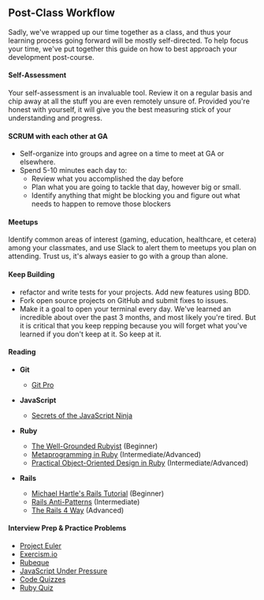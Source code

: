 ## Post-Class Workflow

Sadly, we've wrapped up our time together as a class, and thus your learning process going forward will be mostly self-directed. To help focus your time, we've put together this guide on how to best approach your development post-course.

#### Self-Assessment

Your self-assessment is an invaluable tool. Review it on a regular basis and chip away at all the stuff you are even remotely unsure of. Provided you're honest with yourself, it will give you the best measuring stick of your understanding and progress.

#### SCRUM with each other at GA

* Self-organize into groups and agree on a time to meet at GA or elsewhere.
* Spend 5-10 minutes each day to:
  * Review what you accomplished the day before
  * Plan what you are going to tackle that day, however big or small.
  * Identify anything that might be blocking you and figure out what needs to happen to remove those blockers

#### Meetups

Identify common areas of interest (gaming, education, healthcare, et cetera) among your classmates, and use Slack to alert them to meetups you plan on attending. Trust us, it's always easier to go with a group than alone.

#### Keep Building

* refactor and write tests for your projects. Add new features using BDD.
* Fork open source projects on GitHub and submit fixes to issues.
* Make it a goal to open your terminal every day. We've learned an incredible about over the past 3 months, and most likely you're tired. But it is critical that you keep repping because you will forget what you've learned if you don't keep at it. So keep at it.

#### Reading

* __Git__
  * [Git Pro](http://www.amazon.com/Pro-Git-Scott-Chacon/dp/1430218339/ref=sr_1_2?s=books&ie=UTF8&qid=1414681405&sr=1-2&keywords=git+pro)
* __JavaScript__
  * [Secrets of the JavaScript Ninja](http://www.amazon.com/Secrets-JavaScript-Ninja-John-Resig/dp/193398869X#)
* __Ruby__
  * [The Well-Grounded Rubyist](http://www.amazon.com/Well-Grounded-Rubyist-David-Black/dp/1617291692/ref=sr_1_12?ie=UTF8&qid=1426017186&sr=8-12&keywords=ruby) (Beginner)
  * [Metaprogramming in Ruby](https://s3.amazonaws.com/uploads.hipchat.com/39979/361571/5xOC1MAlzVFzVSK/Metaprogramming%20Ruby.pdf) (Intermediate/Advanced)
  * [Practical Object-Oriented Design in Ruby](http://www.amazon.com/Practical-Object-Oriented-Design-Ruby-Addison-Wesley/dp/0321721330/ref=sr_1_1?s=books&ie=UTF8&qid=1414681330&sr=1-1&keywords=practical+object-oriented+design+in+ruby) (Intermediate/Advanced)

* __Rails__
  * [Michael Hartle's Rails Tutorial](https://www.railstutorial.org/) (Beginner)
  * [Rails Anti-Patterns](http://www.amazon.com/Rails-AntiPatterns-Refactoring-Addison-Wesley-Professional/dp/0321604814) (Intermediate)
  * [The Rails 4 Way](http://www.amazon.com/Rails-Way-Addison-Wesley-Professional-Ruby/dp/0321944275/ref=sr_1_1?s=books&ie=UTF8&qid=1414681549&sr=1-1&keywords=The+Rails+4+way) (Advanced)

#### Interview Prep & Practice Problems

* [Project Euler](http://projecteuler.net/problems)
* [Exercism.io](http://exercism.io/)
* [Rubeque](http://www.rubeque.com/problems)
* [JavaScript Under Pressure](http://games.usvsth3m.com/javascript-under-pressure/)
* [Code Quizzes](http://www.codequizzes.com/)
* [Ruby Quiz](http://rubyquiz.com/)
